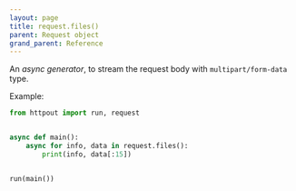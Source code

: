 ```yaml
---
layout: page
title: request.files()
parent: Request object
grand_parent: Reference
---
```


An *async generator*, to stream the request body with `multipart/form-data` type.

Example:
```python
from httpout import run, request


async def main():
    async for info, data in request.files():
        print(info, data[:15])


run(main())
```
